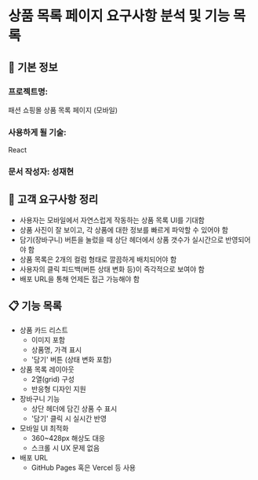 # 상품 목록 페이지 요구사항 분석 및 기능 목록

## 📌 기본 정보
### 프로젝트명: 
패션 쇼핑몰 상품 목록 페이지 (모바일)

### 사용하게 될 기술: 
React

### 문서 작성자: 성재현

## 📝 고객 요구사항 정리
- 사용자는 모바일에서 자연스럽게 작동하는 상품 목록 UI를 기대함
- 상품 사진이 잘 보이고, 각 상품에 대한 정보를 빠르게 파악할 수 있어야 함
- 담기(장바구니) 버튼을 눌렀을 때 상단 헤더에서 상품 갯수가 실시간으로 반영되어야 함
- 상품 목록은 2개의 컬럼 형태로 깔끔하게 배치되어야 함
- 사용자의 클릭 피드백(버튼 상태 변화 등)이 즉각적으로 보여야 함
- 배포 URL을 통해 언제든 접근 가능해야 함

## 📋 기능 목록
- 상품 카드 리스트
  - 이미지 포함
  - 상품명, 가격 표시
  - '담기' 버튼 (상태 변화 포함)
- 상품 목록 레이아웃
  - 2열(grid) 구성
  - 반응형 디자인 지원
- 장바구니 기능
  - 상단 헤더에 담긴 상품 수 표시
  - '담기' 클릭 시 실시간 반영
- 모바일 UI 최적화
  - 360~428px 해상도 대응
  - 스크롤 시 UX 문제 없음
- 배포 URL
  - GitHub Pages 혹은 Vercel 등 사용